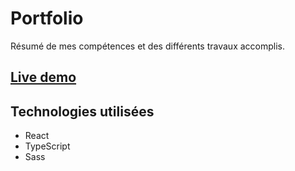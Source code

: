 # Portfolio

Résumé de mes compétences et des différents travaux accomplis. 

## [Live demo](https://timjeanmart.netlify.app/)

## Technologies utilisées

- React
- TypeScript
- Sass

